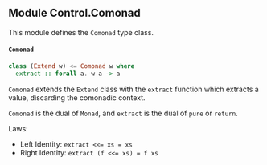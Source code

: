 ## Module Control.Comonad

This module defines the `Comonad` type class.

#### `Comonad`

``` purescript
class (Extend w) <= Comonad w where
  extract :: forall a. w a -> a
```

`Comonad` extends the `Extend` class with the `extract` function
which extracts a value, discarding the comonadic context.

`Comonad` is the dual of `Monad`, and `extract` is the dual of 
`pure` or `return`.

Laws:

- Left Identity: `extract <<= xs = xs`
- Right Identity: `extract (f <<= xs) = f xs`


